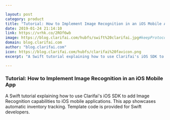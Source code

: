 ```yaml
---

layout: post
category: product
title: "Tutorial: How to Implement Image Recognition in an iOS Mobile App"
date: 2019-01-24 21:14:10
link: https://vrhk.co/2ROf6wb
image: https://blog.clarifai.com/hubfs/swift%20clarifai.jpg#keepProtocol
domain: blog.clarifai.com
author: "blog.clarifai.com"
icon: https://blog.clarifai.com/hubfs/clarifai%20favicon.png
excerpt: "A Swift tutorial explaining how to use Clarifai's iOS SDK to add Image Recognition capabilities to iOS mobile applications. This app showcases automatic inventory tracking. Template code is provided for Swift developers."

---
```


### Tutorial: How to Implement Image Recognition in an iOS Mobile App

A Swift tutorial explaining how to use Clarifai's iOS SDK to add Image Recognition capabilities to iOS mobile applications. This app showcases automatic inventory tracking. Template code is provided for Swift developers.